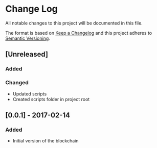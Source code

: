 # Change Log
All notable changes to this project will be documented in this file.

The format is based on [Keep a Changelog](http://keepachangelog.com/) 
and this project adheres to [Semantic Versioning](http://semver.org/).

## [Unreleased]
### Added

### Changed
- Updated scripts
- Created scripts folder in project root

## [0.0.1] - 2017-02-14
### Added
- Initial version of the blockchain